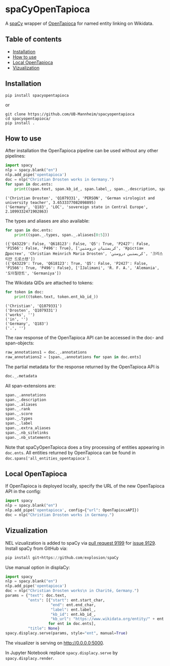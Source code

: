 # spaCyOpenTapioca

A [spaCy](https://spacy.io) wrapper of [OpenTapioca](https://opentapioca.org) for named entity linking on Wikidata.

## Table of contents
* [Installation](#installation)
* [How to use](#how-to-use)
* [Local OpenTapioca](#local-opentapioca)
* [Vizualization](#vizualization)

## Installation

```shell
pip install spacyopentapioca
```

or
```shell
git clone https://github.com/UB-Mannheim/spacyopentapioca
cd spacyopentapioca/
pip install .
```

## How to use

After installation the OpenTapioca pipeline can be used without any other pipelines:
```python
import spacy
nlp = spacy.blank("en")
nlp.add_pipe('opentapioca')
doc = nlp("Christian Drosten works in Germany.")
for span in doc.ents:
    print((span.text, span.kb_id_, span.label_, span._.description, span._.score))
```
```shell
('Christian Drosten', 'Q1079331', 'PERSON', 'German virologist and university teacher', 3.6533377082098895)
('Germany', 'Q183', 'LOC', 'sovereign state in Central Europe', 2.1099332471902863)
```

The types and aliases are also available:
```python
for span in doc.ents:
    print((span._.types, span._.aliases[0:5]))
```
```shell
({'Q43229': False, 'Q618123': False, 'Q5': True, 'P2427': False, 'P1566': False, 'P496': True}, ['كريستيان دروستين', 'Крістіан Дростен', 'Christian Heinrich Maria Drosten', 'کریستین دروستن', '크리스티안 드로스텐'])
({'Q43229': True, 'Q618123': True, 'Q5': False, 'P2427': False, 'P1566': True, 'P496': False}, ['IJalimani', 'R. F. A.', 'Alemania', '도이칠란트', 'Germaniya'])
```

The Wikidata QIDs are attached to tokens:
```python
for token in doc:
    print((token.text, token.ent_kb_id_))
```
```shell
('Christian', 'Q1079331')
('Drosten', 'Q1079331')
('works', '')
('in', '')
('Germany', 'Q183')
('.', '')
```

The raw response of the OpenTapioca API can be accessed in the doc- and span-objects:
```python
raw_annotations1 = doc._.annotations
raw_annotations2 = [span._.annotations for span in doc.ents]
```

The partial metadata for the response returned by the OpenTapioca API is
```python
doc._.metadata
```

All span-extensions are:
```python
span._.annotations
span._.description
span._.aliases
span._.rank
span._.score
span._.types
span._.label
span._.extra_aliases
span._.nb_sitelinks
span._.nb_statements
```

Note that spaCyOpenTapioca does a tiny processing of entities appearing in `doc.ents`. All entities returned by OpenTapioca can be found in `doc.spans['all_entities_opentapioca']`.

## Local OpenTapioca

If OpenTapioca is deployed locally, specify the URL of the new OpenTapioca API in the config:
```python
import spacy
nlp = spacy.blank("en")
nlp.add_pipe('opentapioca', config={"url": OpenTapiocaAPI})
doc = nlp("Christian Drosten works in Germany.")
```
## Vizualization

NEL vizualization is added to spaCy via [pull request 9199](https://github.com/explosion/spaCy/pull/9199) for [issue 9129](https://github.com/explosion/spaCy/issues/9129). Install spaCy from GitHub via:
```python
pip install git+https://github.com/explosion/spaCy
```

Use manual option in displaCy:
```python
import spacy
nlp = spacy.blank("en")
nlp.add_pipe('opentapioca')
doc = nlp("Christian Drosten works\n in Charité, Germany.")
params = {"text": doc.text,
          "ents": [{"start": ent.start_char,
                    "end": ent.end_char,
                    "label": ent.label_,
                    "kb_id": ent.kb_id_,
                    "kb_url": "https://www.wikidata.org/entity/" + ent.kb_id_} 
                   for ent in doc.ents],
          "title": None}
spacy.displacy.serve(params, style="ent", manual=True)
```
The visualizer is serving on http://0.0.0.0:5000.

In Jupyter Notebook replace `spacy.displacy.serve` by `spacy.displacy.render`.
